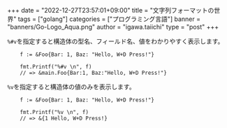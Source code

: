 +++
date = "2022-12-27T23:57:01+09:00"
title = "文字列フォーマットの世界"
tags = ["golang"]
categories = ["プログラミング言語"]
banner = "banners/Go-Logo_Aqua.png"
author = "igawa.taiichi"
type = "post"
+++

`%#v`を指定すると構造体の型名、フィールド名、値をわかりやすく表示します。

```golang
    f := &Foo{Bar: 1, Baz: "Hello, W+D Press!"}

    fmt.Printf("%#v \n", f)
    // => &main.Foo{Bar:1, Baz:"Hello, W+D Press!"} 

```

`%v`を指定すると構造体の値のみを表示します。

```golang
    f := &Foo{Bar: 1, Baz: "Hello, W+D Press!"}

    fmt.Printf("%v \n", f)
    // => &{1 Hello, W+D Press!}
```

<!--more-->
